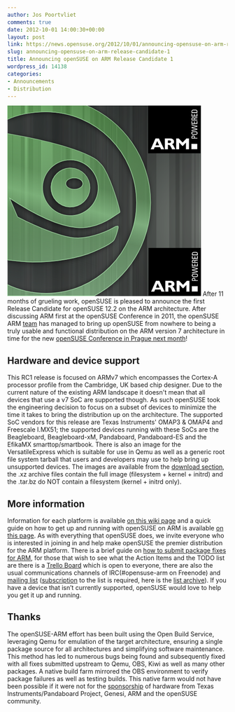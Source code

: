 ```yaml
---
author: Jos Poortvliet
comments: true
date: 2012-10-01 14:00:30+00:00
layout: post
link: https://news.opensuse.org/2012/10/01/announcing-opensuse-on-arm-release-candidate-1/
slug: announcing-opensuse-on-arm-release-candidate-1
title: Announcing openSUSE on ARM Release Candidate 1
wordpress_id: 14138
categories:
- Announcements
- Distribution
---
```


![ARMopenSUSE Logo](/wp-content/uploads/2012/09/ARMopenSUSE.png)
After 11 months of grueling work, openSUSE is pleased to announce the first Release Candidate for openSUSE 12.2 on the ARM architecture. After discussing ARM first at the openSUSE Conference in 2011, the openSUSE ARM [team](//en.opensuse.org/Portal:ARM) has managed to bring up openSUSE from nowhere to being a truly usable and functional distribution on the ARM version 7 architecture in time for the new [openSUSE Conference in Prague next month](//conference.opensuse.org)!<!-- more -->



## Hardware and device support


This RC1 release is focused on ARMv7 which encompasses the Cortex-A processor profile from the Cambridge, UK based chip designer. Due to the current nature of the existing ARM landscape it doesn't mean that all devices that use a v7 SoC are supported though. As such openSUSE took the engineering decision to focus on a subset of devices to minimize the time it takes to bring the distribution up on the architecture. The supported SoC vendors for this release are Texas Instruments' OMAP3 & OMAP4 and Freescale I.MX51; the supported devices running with these SoCs are the Beagleboard, Beagleboard-xM, Pandaboard, Pandaboard-ES and the EfikaMX smarttop/smartbook. There is also an image for the VersatileExpress which is suitable for use in Qemu as well as a generic root file system tarball that users and developers may use to help bring up unsupported devices. The images are available from the [download section](//download.opensuse.org/ports/armv7hl/distribution/12.2-RC1/images/), the .xz archive files contain the full image (filesystem + kernel + initrd) and the .tar.bz do NOT contain a filesystem (kernel + initrd only).



## More information


Information for each platform is available [on this wiki page](//en.opensuse.org/openSUSE:Supported_ARM_boards) and a quick guide on how to get up and running with openSUSE on ARM is available [on this page](//en.opensuse.org/openSUSE:OpenSUSE_on_your_ARM_board). As with everything that openSUSE does, we invite everyone who is interested in joining in and help make openSUSE the premier distribution for the ARM platform. There is a brief guide on [how to submit package fixes for ARM](//en.opensuse.org/openSUSE:ARM_distribution_howto), for those that wish to see what the Action Items and the TODO list are there is a [Trello Board](https://trello.com/#board/opensuse-on-arm/5007cfc12cf0ae352e21d8dc) which is open to everyone, there are also the usual communications channels of IRC(#opensuse-arm on Freenode) and [mailing list](mailto:opensuse-arm@opensuse.org) ([subscription](mailto:opensuse-arm+subscribe@opensuse.org) to the list is required, here is the [list archive](//lists.opensuse.org/opensuse-arm/)). If you have a device that isn’t currently supported, openSUSE would love to help you get it up and running.



## Thanks


The openSUSE-ARM effort has been built using the Open Build Service, leveraging Qemu for emulation of the target architecture, ensuring a single package source for all architectures and simplifying software maintenance. This method has led to numerous bugs being found and subsequently fixed with all fixes submitted upstream to Qemu, OBS, Kiwi as well as many other packages. A native build farm mirrored the OBS environment to verify package failures as well as testing builds. This native farm would not have been possible if it were not for the [sponsorship](//en.opensuse.org/Portal:ARM/Sponsors) of hardware from Texas Instruments/Pandaboard Project, Genesi, ARM and the openSUSE community.

